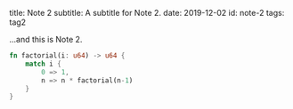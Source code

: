 title: Note 2
subtitle: A subtitle for Note 2.
date: 2019-12-02
id: note-2
tags: tag2

...and this is Note 2.

```rust
fn factorial(i: u64) -> u64 {
    match i {
        0 => 1,
        n => n * factorial(n-1)
    }
}
```